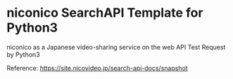 # niconico SearchAPI Template for Python3
niconico as a Japanese video-sharing service on the web API Test Request by Python3

Reference: https://site.nicovideo.jp/search-api-docs/snapshot
